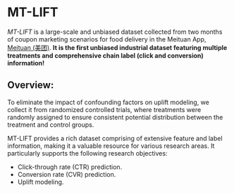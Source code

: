 # MT-LIFT
*MT-LIFT* is a large-scale and unbiased dataset collected from two months of coupon marketing scenarios for food delivery in the Meituan App, [Meituan (美团)](https://www.meituan.com).  **It is the first unbiased industrial dataset featuring multiple treatments and comprehensive chain label (click and conversion) information!** 

## Overview:
To eliminate the impact of confounding factors on uplift modeling, we collect it from randomized controlled trials, where treatments were randomly assigned to ensure consistent potential distribution between the treatment and control groups. 

MT-LIFT provides a rich dataset comprising of extensive feature and label information, making it a valuable resource for various research areas. It particularly supports the following research objectives:

- Click-through rate (CTR) prediction.
- Conversion rate (CVR) prediction.
- Uplift modeling.

